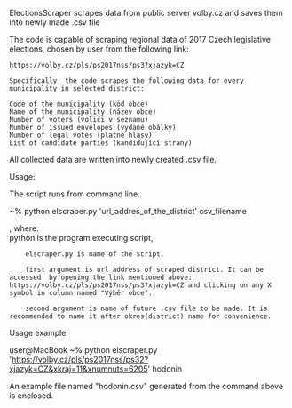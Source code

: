 ElectionsScraper scrapes data from public server volby.cz and saves them into newly made .csv file

The code is capable of scraping regional data of 2017 Czech legislative elections, chosen by user from the following link: 

    https://volby.cz/pls/ps2017nss/ps3?xjazyk=CZ

    Specifically, the code scrapes the following data for every municipality in selected district: 
    
    Code of the municipality (kód obce)
    Name of the municipality (název obce)
    Number of voters (voliči v seznamu)
    Number of issued envelopes (vydané obálky)
    Number of legal votes (platné hlasy)
    List of candidate parties (kandidující strany)
   
All collected data are written into newly created .csv file.

Usage:

The script runs from command line.

 ~% python elscraper.py 'url_addres_of_the_district' csv_filename

, where:  
        python is the program executing script, 
        
        elscraper.py is name of the script,
        
        first argument is url address of scraped district. It can be accessed  by opening the link mentioned above: https://volby.cz/pls/ps2017nss/ps3?xjazyk=CZ and clicking on any X symbol in column named "Výběr obce". 
     
    	second argument is name of future .csv file to be made. It is recommended to name it after okres(district) name for convenience.
    	
Usage example:

user@MacBook ~% python elscraper.py 'https://volby.cz/pls/ps2017nss/ps32?xjazyk=CZ&xkraj=11&xnumnuts=6205' hodonin
    	
An example file named "hodonin.csv" generated from the command above is enclosed.


